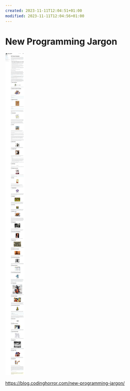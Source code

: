 ```yaml
---
created: 2023-11-11T12:04:51+01:00
modified: 2023-11-11T12:04:56+01:00
---
```


# New Programming Jargon

![](../_asset/New-Programming-Jargon-20241219172131.jpg)

<https://blog.codinghorror.com/new-programming-jargon/>
